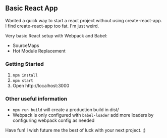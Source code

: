 ## Basic React App
Wanted a quick way to start a react project without using create-react-app. I find create-react-app too fat. I'm just weird.

Very basic React setup with Webpack and Babel:
- SourceMaps
- Hot Module Replacement

### Getting Started
1. `npm install`
2. `npm start`
3. Open http://localhost:3000

### Other useful information
- `npm run build` will create a production build in dist/
- Webpack is only configured with `babel-loader` add more loaders by configuring webpack config as needed

Have fun! I wish future me the best of luck with your next project. ;)
